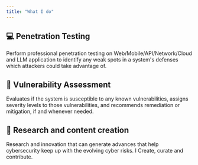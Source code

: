 ```yaml
---
title: "What I do"
---
```


## 💻 Penetration Testing
Perform professional penetration testing on Web/Mobile/API/Network/Cloud and LLM application to identify any weak spots in a system's defenses which attackers could take advantage of.

## 🔧 Vulnerability Assessment
Evaluates if the system is susceptible to any known vulnerabilities, assigns severity levels to those vulnerabilities, and recommends remediation or mitigation, if and whenever needed.

## 📝 Research and content creation
Research and innovation that can generate advances that help cybersecurity keep up with the evolving cyber risks. I Create, curate and contribute.
